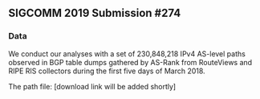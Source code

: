 ## SIGCOMM 2019 Submission #274 ##

### Data ###
We conduct our analyses with a set of 230,848,218 IPv4 AS-level paths observed in BGP table dumps gathered by AS-Rank from RouteViews and RIPE RIS collectors during the first five days of March 2018.

The path file: [download link will be added shortly]
